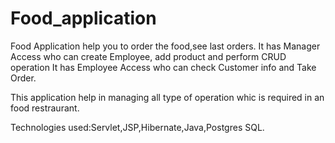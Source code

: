 # Food_application

Food Application help you to order the food,see last orders.
It has Manager Access who can create Employee, add product and perform CRUD operation
It has Employee Access who can check Customer info and Take Order.

This application help in managing all type of operation whic is required in an food restraurant.

Technologies used:Servlet,JSP,Hibernate,Java,Postgres SQL.
